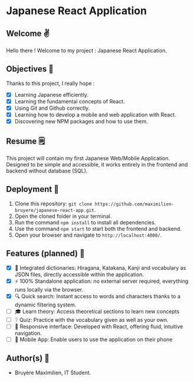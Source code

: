 # Japanese React Application

## Welcome ✌️

Hello there ! Welcome to my project : Japanese React Application.

## Objectives 🏹

Thanks to this project, I really hope :

- [x] Learning Japanese efficiently.
- [x] Learning the fundamental concepts of React.
- [x] Using Git and Github correctly.
- [x] Learning how to develop a mobile and web application with React.
- [x] Discovering new NPM packages and how to use them.

## Resume 🗒️

This project will contain my first Japanese Web/Mobile Application. Designed to be simple and accessible, it works entirely in the frontend and backend without database (SQL).

## Deployment 🚀

1. Clone this repository: `git clone https://github.com/maximilien-bruyere/japanese-react-app.git`.
2. Open the cloned folder in your terminal.
3. Run the command `npm install` to install all dependencies.
4. Use the command `npm start` to start both the frontend and backend.
5. Open your browser and navigate to `http://localhost:4000/`.

## Features (planned) 🚧

- [x] 📖 Integrated dictionaries: Hiragana, Katakana, Kanji and vocabulary as JSON files, directly accessible within the application.
- [x] ⚡ 100% Standalone application: no external server required, everything runs locally via the browser.
- [x] 🔍 Quick search: Instant access to words and characters thanks to a dynamic filtering system.
- [ ] 🎓 Learn theory: Access theoretical sections to learn new concepts
- [ ] ❔ Quiz: Practice with the vocabulary given as well as your own.
- [ ] 🎨 Responsive interface: Developed with React, offering fluid, intuitive navigation.
- [ ] 📱 Mobile App: Enable users to use the application on their phone

## Author(s) 👦

- Bruyère Maximilien, IT Student.
